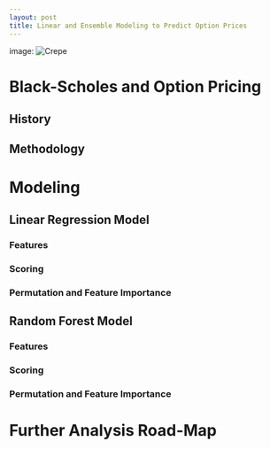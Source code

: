 ```yaml
---
layout: post
title: Linear and Ensemble Modeling to Predict Option Prices
---
```

image: ![Crepe](https://s3-media3.fl.yelpcdn.com/bphoto/cQ1Yoa75m2yUFFbY2xwuqw/348s.jpg)

# Black-Scholes and Option Pricing
## History

## Methodology


# Modeling
## Linear Regression Model
### Features

### Scoring

### Permutation and Feature Importance


## Random Forest Model
### Features

### Scoring

### Permutation and Feature Importance


# Further Analysis Road-Map





